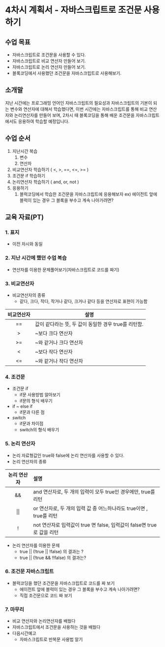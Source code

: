 # 4차시 계획서 - 자바스크립트로 조건문 사용하기

## 수업 목표

* 자바스크립트로 조건문을 사용할 수 있다.
* 자바스크립트로 비교 연산자 만들어 보기.
* 자바스크립트로 논리 연산자 만들어 보기.
* 블록코딩에서 사용했던 조건문을 자바스크립트로 사용해보기.

## 소개말

지난 시간에는 프로그래밍 언어인 자바스크립트의 필요성과 자바스크립트의 기본이 되는 변수와 연산자에 대해서 학습했다면, 이번 시간에는 자바스크립트를 통해 비교 연산자와 논리연산자를 만들어 보며, 2차시 때 블록코딩을 통해 배운 조건문을 자바스크립트에서도 응용하여 학습할 예정입니다.

## 수업 순서

1. 지난시간 복습
    1. 변수
    2. 연산자
2. 비교연산자 학습하기 ( <, >, ==, <=, \>= )
3. 조건문 if 학습하기
4. 논리연산자 학습하기 ( and, or, not )
5. 응용하기
    1. 블럭코딩에서 학습한 조건문을 자바스크립트에 응용해보자
        ex) 에이전트 앞에 블럭이 있는 경우 그 블록을 부수고 계속 나아가려면?

## 교육 자료(PT)

### 1. 표지

* 이전 차시와 동일

### 2. 지난 시간에 했던 수업 복습

* 연산자를 이용한 문제풀어보기(자바스크립트로 코드를 짜기)

### 3. 비교연산자

* 비교연산자의 종류
    * 같다, 크다, 작다, 작거나 같다, 크거나 같다 등을 연산자로 표현이 가능함
  
| 비교연산자 | 설명                                                 |
| :--------: | ---------------------------------------------------- |
|     ==     | 값이 같다라는 뜻, 두 값이 동일한 경우 true를 리턴함. |
|     >      | ~보다 크다 연산자                                    |
|     >=     | ~와 같거나 크다 연산자                               |
|     <      | ~보다 작다 연산자                                    |
|     <=     | ~와 같거나 작다 연산자                               |

### 4. 조건문

* 조건문 if
    * if문 사용방법 알아보기
    * if문의 형식 배우기
* if ~ else if
    * if문과 다른 점
* switch
    * if문과 차이점
    * switch의 형식 배우기

### 5. 논리 연산자

* 논리 자료형값인 true와 false에 논리 연산자를 사용할 수 있다.
* 논리 연산자의 종류

| 논리 연산자 | 설명                                                         |
| :---------: | :----------------------------------------------------------- |
|     &&      | and 연산자로, 두 개의 입력이 모두 true인 경우에만, true를 리턴 |
|    \|\|     | or 연산자로, 두 개의 입력 값 중 어느하나라도 true이면 , true를 리턴 |
|      !      | not 연산자로 입력값이 true 면 false, 입력값이 false면 true로 값을 리턴 |

* 논리 연산자를 이용한 문제
    * true || (!true || !false) 의 결과는 ?
    * true || (!true && !!false) 의 결과는?

### 6. 조건문 자바스크립트

* 블럭코딩을 했던 조건문을 자바스크립트로 코드를 짜 보기
    * 에이전트 앞에 블럭이 있는 경우 그 블록을 부수고 계속 나아가려면?
    * 직접 조건문으로 코드 짜 보기

### 7. 마무리

* 비교 연산자와 논리연산자를 배웠다
* 자바스크립트에서 조건문을 사용하는 것을 배웠다
* 다음시간예고
    * 자바스크립트로 반복문 사용법 알기
